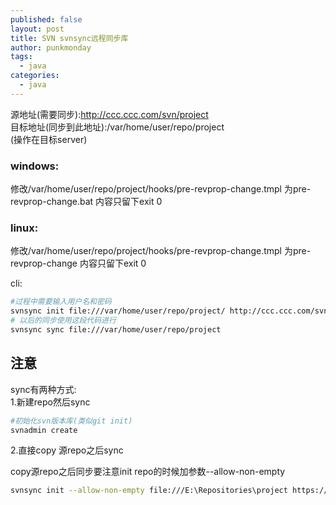 ```yaml
---
published: false
layout: post
title: SVN svnsync远程同步库
author: punkmonday
tags:
  - java
categories:
  - java
---
```

源地址(需要同步):http://ccc.ccc.com/svn/project  
目标地址(同步到此地址):/var/home/user/repo/project  
(操作在目标server)

### windows:  
修改/var/home/user/repo/project/hooks/pre-revprop-change.tmpl 为pre-revprop-change.bat 内容只留下exit 0

### linux:
修改/var/home/user/repo/project/hooks/pre-revprop-change.tmpl 为pre-revprop-change 内容只留下exit 0

cli: 

```sh
#过程中需要输入用户名和密码
svnsync init file:///var/home/user/repo/project/ http://ccc.ccc.com/svn/project
# 以后的同步使用这段代码进行
svnsync sync file:///var/home/user/repo/project
```

## 注意  
sync有两种方式:  
1.新建repo然后sync  

```sh
#初始化svn版本库(类似git init)
svnadmin create
```
2.直接copy 源repo之后sync

copy源repo之后同步要注意init repo的时候加参数--allow-non-empty

```sh
svnsync init --allow-non-empty file:///E:\Repositories\project https://ccc.ccc.com/svn/project/
```